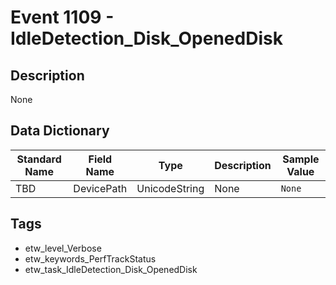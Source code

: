# Event 1109 - IdleDetection_Disk_OpenedDisk

## Description
None

## Data Dictionary
|Standard Name|Field Name|Type|Description|Sample Value|
|---|---|---|---|---|
|TBD|DevicePath|UnicodeString|None|`None`|

## Tags
* etw_level_Verbose
* etw_keywords_PerfTrackStatus
* etw_task_IdleDetection_Disk_OpenedDisk
